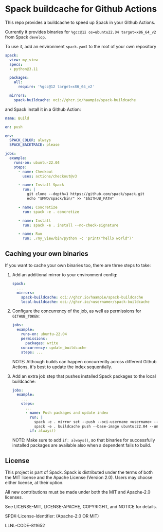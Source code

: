 # Spack buildcache for Github Actions

This repo provides a buildcache to speed up Spack in your Github Actions.

Currently it provides binaries for `%gcc@12 os=ubuntu22.04 target=x86_64_v2` from Spack `develop`.

To use it, add an environment `spack.yaml` to the root of your own repository

```yaml
spack:
  view: my_view
  specs:
  - python@3.11

  packages:
    all:
      require: '%gcc@12 target=x86_64_v2'

  mirrors:
    spack-buildcache: oci://ghcr.io/haampie/spack-buildcache
```

and Spack install it in a Github Action:

```yaml
name: Build

on: push

env:
  SPACK_COLOR: always
  SPACK_BACKTRACE: please

jobs:
  example:
    runs-on: ubuntu-22.04
    steps:
      - name: Checkout
        uses: actions/checkout@v3

      - name: Install Spack
        run: |
          git clone --depth=1 https://github.com/spack/spack.git
          echo "$PWD/spack/bin/" >> "$GITHUB_PATH"

      - name: Concretize
        run: spack -e . concretize

      - name: Install
        run: spack -e . install --no-check-signature

      - name: Run
        run: ./my_view/bin/python -c 'print("hello world")'
```

## Caching your own binaries

If you want to cache your own binaries too, there are three steps to take:

1. Add an additional mirror to your environment config:

   ```yaml
   spack:
     ...
     mirrors:
       spack-buildcache: oci://ghcr.io/haampie/spack-buildcache
       local-buildcache: oci://ghcr.io/<username>/spack-buildcache
   ```

2. Configure the concurrency of the job, as well as permissions for
   `GITHUB_TOKEN`:

   ```yaml
   jobs:
     example:
       runs-on: ubuntu-22.04
       permissions:
         packages: write
       concurrency: update_buildcache
       steps: ...
   ```
   NOTE: Although builds can happen concurrently across different Github
   Actions, it's best to update the index sequentially.

3. Add an extra job step that pushes installed Spack packages to the local
   buildcache:

   ```yaml
   jobs:
     example:
       ...
       steps:
         ...
         - name: Push packages and update index
           run: |
             spack -e . mirror set --push --oci-username <username> --oci-password "${{ secrets.GITHUB_TOKEN }}" local-buildcache
             spack -e . buildcache push --base-image ubuntu:22.04 --unsigned --update-index local-buildcache
           if: always()
   ```
   NOTE: Make sure to add `if: always()`, so that binaries for successfully
   installed packages are available also when a dependent fails to build.


## License

This project is part of Spack. Spack is distributed under the terms of both the
MIT license and the Apache License (Version 2.0). Users may choose either
license, at their option.

All new contributions must be made under both the MIT and Apache-2.0 licenses.

See LICENSE-MIT, LICENSE-APACHE, COPYRIGHT, and NOTICE for details.

SPDX-License-Identifier: (Apache-2.0 OR MIT)

LLNL-CODE-811652
